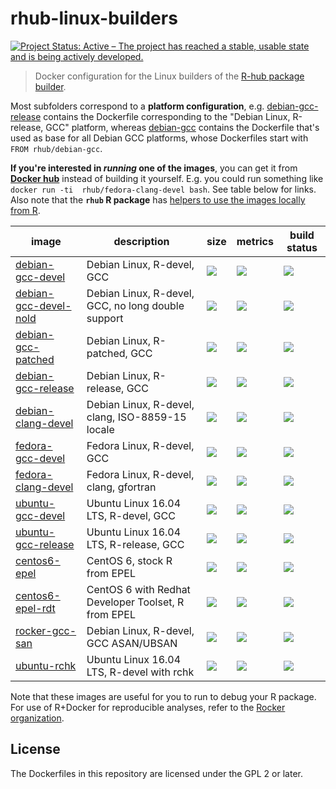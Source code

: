 # rhub-linux-builders

[![Project Status: Active – The project has reached a stable, usable state and is being actively developed.](http://www.repostatus.org/badges/latest/active.svg)](http://www.repostatus.org/#active)

> Docker configuration for the Linux builders of the [R-hub package builder](https://builder.r-hub.io/advanced).

Most subfolders correspond to a **platform configuration**, e.g. [debian-gcc-release](https://github.com/r-hub/rhub-linux-builders/tree/master/debian-gcc-release) contains the Dockerfile corresponding to the "Debian Linux, R-release, GCC" platform, whereas [debian-gcc](https://github.com/r-hub/rhub-linux-builders/tree/master/debian-gcc) contains the Dockerfile that's used as base for all Debian GCC platforms, whose Dockerfiles start with `FROM rhub/debian-gcc`.

**If you're interested in _running_ one of the images**, you can get it from **[Docker hub](https://hub.docker.com/u/rhub)** instead of building it yourself. E.g. you could run something like `docker run -ti  rhub/fedora-clang-devel bash`. See table below for links. Also note that the **`rhub` R package** has [helpers to use the images locally from R](https://r-hub.github.io/rhub/articles/local-debugging.html).

image            | description                               | size   | metrics | build status 
---------------- | ----------------------------------------- | ------ | ------- | --------------
[debian-gcc-devel](https://hub.docker.com/r/rhub/debian-gcc-devel)            |  Debian Linux, R-devel, GCC   | [![](https://images.microbadger.com/badges/image/rhub/debian-gcc-devel.svg)](https://microbadger.com/images/rhub/debian-gcc-devel) | [![](https://img.shields.io/docker/pulls/rhub/debian-gcc-devel.svg)](https://hub.docker.com/r/rhub/debian-gcc-devel) |  [![](https://img.shields.io/docker/cloud/build/rhub/debian-gcc-devel.svg)](https://hub.docker.com/r/rhub/debian-gcc-devel/builds)
[debian-gcc-devel-nold](https://hub.docker.com/r/rhub/debian-gcc-devel-nold)            |  Debian Linux, R-devel, GCC, no long double support | [![](https://images.microbadger.com/badges/image/rhub/debian-gcc-devel-nold.svg)](https://microbadger.com/images/rhub/debian-gcc-devel-nold) | [![](https://img.shields.io/docker/pulls/rhub/debian-gcc-devel-nold.svg)](https://hub.docker.com/r/rhub/debian-gcc-devel-nold) |  [![](https://img.shields.io/docker/cloud/build/rhub/debian-gcc-devel-nold.svg)](https://hub.docker.com/r/rhub/debian-gcc-devel-nold/builds)
[debian-gcc-patched](https://hub.docker.com/r/rhub/debian-gcc-patched)            |  Debian Linux, R-patched, GCC   | [![](https://images.microbadger.com/badges/image/rhub/debian-gcc-patched.svg)](https://microbadger.com/images/rhub/debian-gcc-patched) | [![](https://img.shields.io/docker/pulls/rhub/debian-gcc-patched.svg)](https://hub.docker.com/r/rhub/debian-gcc-patched) |  [![](https://img.shields.io/docker/cloud/build/rhub/debian-gcc-patched.svg)](https://hub.docker.com/r/rhub/debian-gcc-patched/builds)
[debian-gcc-release](https://hub.docker.com/r/rhub/debian-gcc-release)            |  Debian Linux, R-release, GCC   | [![](https://images.microbadger.com/badges/image/rhub/debian-gcc-release.svg)](https://microbadger.com/images/rhub/debian-gcc-release) | [![](https://img.shields.io/docker/pulls/rhub/debian-gcc-release.svg)](https://hub.docker.com/r/rhub/debian-gcc-release) |  [![](https://img.shields.io/docker/cloud/build/rhub/debian-gcc-release.svg)](https://hub.docker.com/r/rhub/debian-gcc-release/builds)
[debian-clang-devel](https://hub.docker.com/r/rhub/debian-clang-devel)            |  Debian Linux, R-devel, clang, ISO-8859-15 locale   | [![](https://images.microbadger.com/badges/image/rhub/debian-clang-devel.svg)](https://microbadger.com/images/rhub/debian-clang-devel) | [![](https://img.shields.io/docker/pulls/rhub/debian-clang-devel.svg)](https://hub.docker.com/r/rhub/debian-clang-devel) |  [![](https://img.shields.io/docker/cloud/build/rhub/debian-clang-devel.svg)](https://hub.docker.com/r/rhub/debian-clang-devel/builds)
[fedora-gcc-devel](https://hub.docker.com/r/rhub/fedora-gcc-devel)            |  Fedora Linux, R-devel, GCC  | [![](https://images.microbadger.com/badges/image/rhub/fedora-gcc-devel.svg)](https://microbadger.com/images/rhub/fedora-gcc-devel) | [![](https://img.shields.io/docker/pulls/rhub/fedora-gcc-devel.svg)](https://hub.docker.com/r/rhub/fedora-gcc-devel) |  [![](https://img.shields.io/docker/cloud/build/rhub/fedora-gcc-devel.svg)](https://hub.docker.com/r/rhub/fedora-gcc-devel/builds)
[fedora-clang-devel](https://hub.docker.com/r/rhub/fedora-clang-devel)            | Fedora Linux, R-devel, clang, gfortran | [![](https://images.microbadger.com/badges/image/rhub/fedora-clang-devel.svg)](https://microbadger.com/images/rhub/fedora-clang-devel) | [![](https://img.shields.io/docker/pulls/rhub/fedora-clang-devel.svg)](https://hub.docker.com/r/rhub/fedora-clang-devel) |  [![](https://img.shields.io/docker/cloud/build/rhub/fedora-clang-devel.svg)](https://hub.docker.com/r/rhub/fedora-clang-devel/builds)
[ubuntu-gcc-devel](https://hub.docker.com/r/rhub/ubuntu-gcc-devel)            | Ubuntu Linux 16.04 LTS, R-devel, GCC  | [![](https://images.microbadger.com/badges/image/rhub/ubuntu-gcc-devel.svg)](https://microbadger.com/images/rhub/ubuntu-gcc-devel) | [![](https://img.shields.io/docker/pulls/rhub/ubuntu-gcc-devel.svg)](https://hub.docker.com/r/rhub/ubuntu-gcc-devel) |  [![](https://img.shields.io/docker/cloud/build/rhub/ubuntu-gcc-devel.svg)](https://hub.docker.com/r/rhub/ubuntu-gcc-devel/builds)
[ubuntu-gcc-release](https://hub.docker.com/r/rhub/ubuntu-gcc-release)            | Ubuntu Linux 16.04 LTS, R-release, GCC  | [![](https://images.microbadger.com/badges/image/rhub/ubuntu-gcc-release.svg)](https://microbadger.com/images/rhub/ubuntu-gcc-release) | [![](https://img.shields.io/docker/pulls/rhub/ubuntu-gcc-release.svg)](https://hub.docker.com/r/rhub/ubuntu-gcc-release) |  [![](https://img.shields.io/docker/cloud/build/rhub/ubuntu-gcc-release.svg)](https://hub.docker.com/r/rhub/ubuntu-gcc-release/builds)
[centos6-epel](https://hub.docker.com/r/rhub/centos6-epel)            | CentOS 6, stock R from EPEL  | [![](https://images.microbadger.com/badges/image/rhub/centos6-epel.svg)](https://microbadger.com/images/rhub/centos6-epel) | [![](https://img.shields.io/docker/pulls/rhub/centos6-epel.svg)](https://hub.docker.com/r/rhub/centos6-epel) |  [![](https://img.shields.io/docker/cloud/build/rhub/centos6-epel.svg)](https://hub.docker.com/r/rhub/centos6-epel/builds)
[centos6-epel-rdt](https://hub.docker.com/r/rhub/centos6-epel-rdt)            | CentOS 6 with Redhat Developer Toolset, R from EPEL | [![](https://images.microbadger.com/badges/image/rhub/centos6-epel-rdt.svg)](https://microbadger.com/images/rhub/centos6-epel-rdt) | [![](https://img.shields.io/docker/pulls/rhub/centos6-epel-rdt.svg)](https://hub.docker.com/r/rhub/centos6-epel-rdt) |  [![](https://img.shields.io/docker/cloud/build/rhub/centos6-epel-rdt.svg)](https://hub.docker.com/r/rhub/centos6-epel-rdt/builds)
[rocker-gcc-san](https://hub.docker.com/r/rhub/rocker-gcc-san)            | Debian Linux, R-devel, GCC ASAN/UBSAN  | [![](https://images.microbadger.com/badges/image/rhub/rocker-gcc-san.svg)](https://microbadger.com/images/rhub/rocker-gcc-san) | [![](https://img.shields.io/docker/pulls/rhub/rocker-gcc-san.svg)](https://hub.docker.com/r/rhub/rocker-gcc-san) |  [![](https://img.shields.io/docker/cloud/build/rhub/rocker-gcc-san.svg)](https://hub.docker.com/r/rhub/rocker-gcc-san/builds)
[ubuntu-rchk](https://hub.docker.com/r/rhub/ubuntu-rchk)            | Ubuntu Linux 16.04 LTS, R-devel with rchk  | [![](https://images.microbadger.com/badges/image/rhub/ubuntu-rchk.svg)](https://microbadger.com/images/rhub/ubuntu-rchk) | [![](https://img.shields.io/docker/pulls/rhub/ubuntu-rchk.svg)](https://hub.docker.com/r/rhub/ubuntu-rchk) |  [![](https://img.shields.io/docker/cloud/build/rhub/ubuntu-rchk.svg)](https://hub.docker.com/r/rhub/ubuntu-rchk/builds)

Note that these images are useful for you to run to debug your R package. For use of R+Docker for reproducible analyses, refer to the [Rocker organization](https://rocker-project.org/).

## License ##

The Dockerfiles in this repository are licensed under the GPL 2 or later.

